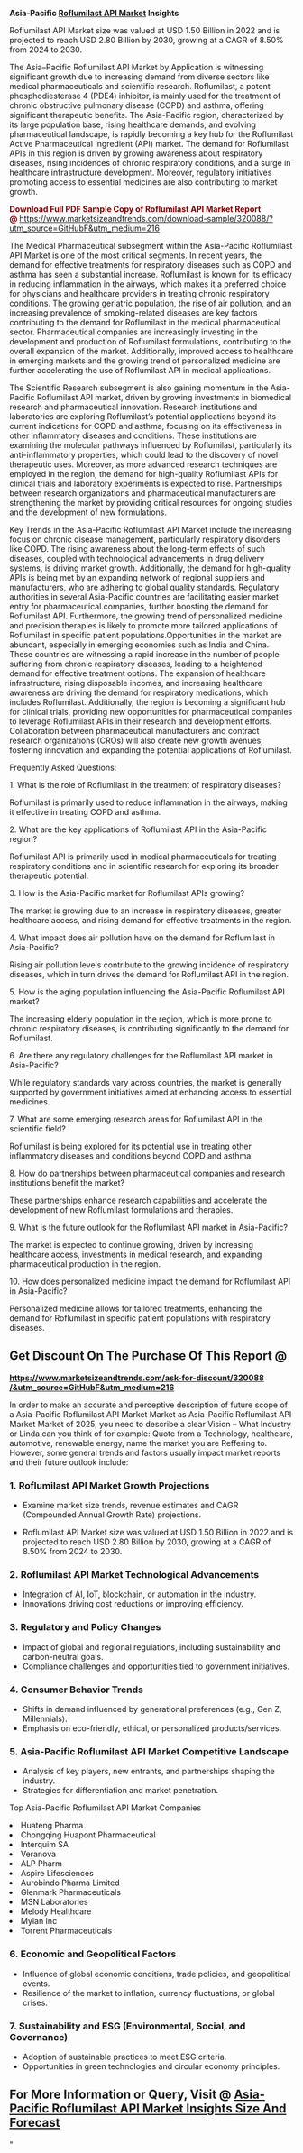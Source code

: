 <p><strong>Asia-Pacific&nbsp;<a href=""https://www.marketsizeandtrends.com/download-sample/320088/&amp;utm_source=GitHubF&amp;utm_medium=216"">Roflumilast API Market</a> Insights</strong></p><p>Roflumilast API Market size was valued at USD 1.50 Billion in 2022 and is projected to reach USD 2.80 Billion by 2030, growing at a CAGR of 8.50% from 2024 to 2030.</p><p><p>The Asia–Pacific Roflumilast API Market by Application is witnessing significant growth due to increasing demand from diverse sectors like medical pharmaceuticals and scientific research. Roflumilast, a potent phosphodiesterase 4 (PDE4) inhibitor, is mainly used for the treatment of chronic obstructive pulmonary disease (COPD) and asthma, offering significant therapeutic benefits. The Asia-Pacific region, characterized by its large population base, rising healthcare demands, and evolving pharmaceutical landscape, is rapidly becoming a key hub for the Roflumilast Active Pharmaceutical Ingredient (API) market. The demand for Roflumilast APIs in this region is driven by growing awareness about respiratory diseases, rising incidences of chronic respiratory conditions, and a surge in healthcare infrastructure development. Moreover, regulatory initiatives promoting access to essential medicines are also contributing to market growth. <p><strong><span style="color: #800000;">Download Full PDF Sample Copy of Roflumilast API Market Report @</span>&nbsp;</strong><a href="https://www.marketsizeandtrends.com/download-sample/320088/?utm_source=GitHubF&amp;utm_medium=216" target="_blank">https://www.marketsizeandtrends.com/download-sample/320088/?utm_source=GitHubF&amp;utm_medium=216</a></p></p><p>The Medical Pharmaceutical subsegment within the Asia-Pacific Roflumilast API Market is one of the most critical segments. In recent years, the demand for effective treatments for respiratory diseases such as COPD and asthma has seen a substantial increase. Roflumilast is known for its efficacy in reducing inflammation in the airways, which makes it a preferred choice for physicians and healthcare providers in treating chronic respiratory conditions. The growing geriatric population, the rise of air pollution, and an increasing prevalence of smoking-related diseases are key factors contributing to the demand for Roflumilast in the medical pharmaceutical sector. Pharmaceutical companies are increasingly investing in the development and production of Roflumilast formulations, contributing to the overall expansion of the market. Additionally, improved access to healthcare in emerging markets and the growing trend of personalized medicine are further accelerating the use of Roflumilast API in medical applications.</p><p>The Scientific Research subsegment is also gaining momentum in the Asia-Pacific Roflumilast API market, driven by growing investments in biomedical research and pharmaceutical innovation. Research institutions and laboratories are exploring Roflumilast’s potential applications beyond its current indications for COPD and asthma, focusing on its effectiveness in other inflammatory diseases and conditions. These institutions are examining the molecular pathways influenced by Roflumilast, particularly its anti-inflammatory properties, which could lead to the discovery of novel therapeutic uses. Moreover, as more advanced research techniques are employed in the region, the demand for high-quality Roflumilast APIs for clinical trials and laboratory experiments is expected to rise. Partnerships between research organizations and pharmaceutical manufacturers are strengthening the market by providing critical resources for ongoing studies and the development of new formulations.</p><p>Key Trends in the Asia-Pacific Roflumilast API Market include the increasing focus on chronic disease management, particularly respiratory disorders like COPD. The rising awareness about the long-term effects of such diseases, coupled with technological advancements in drug delivery systems, is driving market growth. Additionally, the demand for high-quality APIs is being met by an expanding network of regional suppliers and manufacturers, who are adhering to global quality standards. Regulatory authorities in several Asia-Pacific countries are facilitating easier market entry for pharmaceutical companies, further boosting the demand for Roflumilast API. Furthermore, the growing trend of personalized medicine and precision therapies is likely to promote more tailored applications of Roflumilast in specific patient populations.Opportunities in the market are abundant, especially in emerging economies such as India and China. These countries are witnessing a rapid increase in the number of people suffering from chronic respiratory diseases, leading to a heightened demand for effective treatment options. The expansion of healthcare infrastructure, rising disposable incomes, and increasing healthcare awareness are driving the demand for respiratory medications, which includes Roflumilast. Additionally, the region is becoming a significant hub for clinical trials, providing new opportunities for pharmaceutical companies to leverage Roflumilast APIs in their research and development efforts. Collaboration between pharmaceutical manufacturers and contract research organizations (CROs) will also create new growth avenues, fostering innovation and expanding the potential applications of Roflumilast.</p><p>Frequently Asked Questions:<p>1. What is the role of Roflumilast in the treatment of respiratory diseases?</p><p>Roflumilast is primarily used to reduce inflammation in the airways, making it effective in treating COPD and asthma.</p><p>2. What are the key applications of Roflumilast API in the Asia-Pacific region?</p><p>Roflumilast API is primarily used in medical pharmaceuticals for treating respiratory conditions and in scientific research for exploring its broader therapeutic potential.</p><p>3. How is the Asia-Pacific market for Roflumilast APIs growing?</p><p>The market is growing due to an increase in respiratory diseases, greater healthcare access, and rising demand for effective treatments in the region.</p><p>4. What impact does air pollution have on the demand for Roflumilast in Asia-Pacific?</p><p>Rising air pollution levels contribute to the growing incidence of respiratory diseases, which in turn drives the demand for Roflumilast API in the region.</p><p>5. How is the aging population influencing the Asia-Pacific Roflumilast API market?</p><p>The increasing elderly population in the region, which is more prone to chronic respiratory diseases, is contributing significantly to the demand for Roflumilast.</p><p>6. Are there any regulatory challenges for the Roflumilast API market in Asia-Pacific?</p><p>While regulatory standards vary across countries, the market is generally supported by government initiatives aimed at enhancing access to essential medicines.</p><p>7. What are some emerging research areas for Roflumilast API in the scientific field?</p><p>Roflumilast is being explored for its potential use in treating other inflammatory diseases and conditions beyond COPD and asthma.</p><p>8. How do partnerships between pharmaceutical companies and research institutions benefit the market?</p><p>These partnerships enhance research capabilities and accelerate the development of new Roflumilast formulations and therapies.</p><p>9. What is the future outlook for the Roflumilast API market in Asia-Pacific?</p><p>The market is expected to continue growing, driven by increasing healthcare access, investments in medical research, and expanding pharmaceutical production in the region.</p><p>10. How does personalized medicine impact the demand for Roflumilast API in Asia-Pacific?</p><p>Personalized medicine allows for tailored treatments, enhancing the demand for Roflumilast in specific patient populations with respiratory diseases.</p></p><h2><strong>Get Discount On The Purchase Of This Report @&nbsp;</strong></h2><p><strong><a href=""https://www.marketsizeandtrends.com/ask-for-discount/320088/&amp;utm_source=GitHubF&amp;utm_medium=216"" target=""_blank"">https://www.marketsizeandtrends.com/ask-for-discount/320088<br />/&amp;utm_source=GitHubF&amp;utm_medium=216</a></strong></p><p>In order to make an accurate and perceptive description of future scope of a Asia-Pacific&nbsp;Roflumilast API Market Market as Asia-Pacific&nbsp;Roflumilast API Market Market of 2025, you need to describe a clear Vision &ndash; What Industry or Linda can you think of for example: Quote from a Technology, healthcare, automotive, renewable energy, name the market you are Reffering to. However, some general trends and factors usually impact market reports and their future outlook include:</p><h3>1.&nbsp;<strong>Roflumilast API Market Growth Projections</strong></h3><ul><li>Examine market size trends, revenue estimates and CAGR (Compounded Annual Growth Rate) projections.</li><li><p>Roflumilast API Market size was valued at USD 1.50 Billion in 2022 and is projected to reach USD 2.80 Billion by 2030, growing at a CAGR of 8.50% from 2024 to 2030.</p></li></ul><h3>2.&nbsp;<strong>Roflumilast API Market Technological Advancements</strong></h3><ul><li>Integration of AI, IoT, blockchain, or automation in the industry.</li><li>Innovations driving cost reductions or improving efficiency.</li></ul><h3>3.&nbsp;<strong>Regulatory and Policy Changes</strong></h3><ul><li>Impact of global and regional regulations, including sustainability and carbon-neutral goals.</li><li>Compliance challenges and opportunities tied to government initiatives.</li></ul><h3>4.&nbsp;<strong>Consumer Behavior Trends</strong></h3><ul><li>Shifts in demand influenced by generational preferences (e.g., Gen Z, Millennials).</li><li>Emphasis on eco-friendly, ethical, or personalized products/services.</li></ul><h3>5.&nbsp;<strong>Asia-Pacific Roflumilast API Market Competitive Landscape</strong></h3><ul><li>Analysis of key players, new entrants, and partnerships shaping the industry.</li><li>Strategies for differentiation and market penetration.</li></ul><p data-pm-slice=""1 1 []"">Top Asia-Pacific Roflumilast API Market Companies</p><div data-test-id=""""><p><li>Huateng Pharma</li><li> Chongqing Huapont Pharmaceutical</li><li> Interquim SA</li><li> Veranova</li><li> ALP Pharm</li><li> Aspire Lifesciences</li><li> Aurobindo Pharma Limited</li><li> Glenmark Pharmaceuticals</li><li> MSN Laboratories</li><li> Melody Healthcare</li><li> Mylan Inc</li><li> Torrent Pharmaceuticals</li></p></div><h3>6.&nbsp;<strong>Economic and Geopolitical Factors</strong></h3><ul><li>Influence of global economic conditions, trade policies, and geopolitical events.</li><li>Resilience of the market to inflation, currency fluctuations, or global crises.</li></ul><h3>7.&nbsp;<strong>Sustainability and ESG (Environmental, Social, and Governance)</strong></h3><ul><li>Adoption of sustainable practices to meet ESG criteria.</li><li>Opportunities in green technologies and circular economy principles.</li></ul><h2><strong>For More Information or Query, Visit @&nbsp;</strong><a href=""https://www.verifiedmarketreports.com/product/roflumilast-api-market/"" target=""_blank"">Asia-Pacific Roflumilast API Market Insights Size And Forecast</a></h2>"
